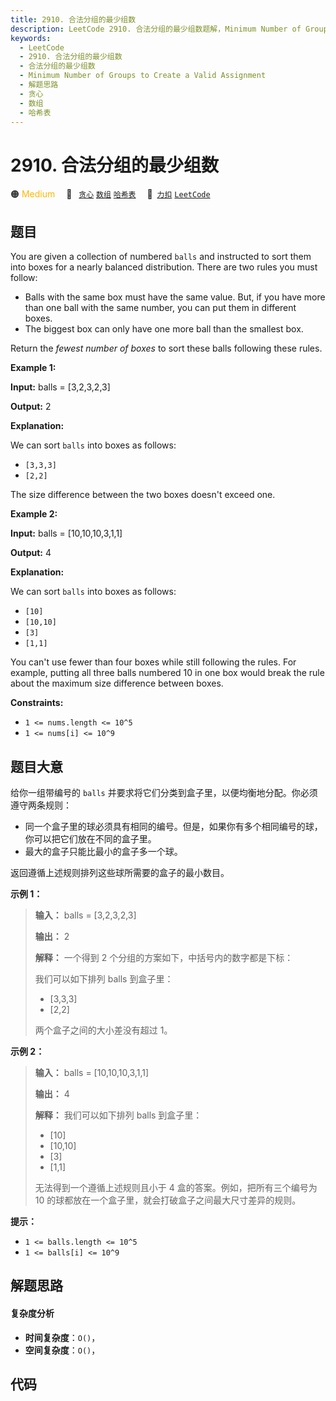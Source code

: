 ```yaml
---
title: 2910. 合法分组的最少组数
description: LeetCode 2910. 合法分组的最少组数题解，Minimum Number of Groups to Create a Valid Assignment，包含解题思路、复杂度分析以及完整的 JavaScript 代码实现。
keywords:
  - LeetCode
  - 2910. 合法分组的最少组数
  - 合法分组的最少组数
  - Minimum Number of Groups to Create a Valid Assignment
  - 解题思路
  - 贪心
  - 数组
  - 哈希表
---
```


# 2910. 合法分组的最少组数

🟠 <font color=#ffb800>Medium</font>&emsp; 🔖&ensp; [`贪心`](/tag/greedy.md) [`数组`](/tag/array.md) [`哈希表`](/tag/hash-table.md)&emsp; 🔗&ensp;[`力扣`](https://leetcode.cn/problems/minimum-number-of-groups-to-create-a-valid-assignment) [`LeetCode`](https://leetcode.com/problems/minimum-number-of-groups-to-create-a-valid-assignment)

## 题目

You are given a collection of numbered `balls` and instructed to sort them
into boxes for a nearly balanced distribution. There are two rules you must
follow:

  * Balls with the same box must have the same value. But, if you have more than one ball with the same number, you can put them in different boxes.
  * The biggest box can only have one more ball than the smallest box.

​Return the _fewest number of boxes_ to sort these balls following these
rules.



**Example 1:**

**Input:** balls = [3,2,3,2,3]

**Output:** 2

**Explanation:**

We can sort `balls` into boxes as follows:

  * `[3,3,3]`
  * `[2,2]`

The size difference between the two boxes doesn't exceed one.

**Example 2:**

**Input:** balls = [10,10,10,3,1,1]

**Output:** 4

**Explanation:**

We can sort `balls` into boxes as follows:

  * `[10]`
  * `[10,10]`
  * `[3]`
  * `[1,1]`

You can't use fewer than four boxes while still following the rules. For
example, putting all three balls numbered 10 in one box would break the rule
about the maximum size difference between boxes.



**Constraints:**

  * `1 <= nums.length <= 10^5`
  * `1 <= nums[i] <= 10^9`


## 题目大意

给你一组带编号的 `balls` 并要求将它们分类到盒子里，以便均衡地分配。你必须遵守两条规则：

  * 同一个盒子里的球必须具有相同的编号。但是，如果你有多个相同编号的球，你可以把它们放在不同的盒子里。
  * 最大的盒子只能比最小的盒子多一个球。

返回遵循上述规则排列这些球所需要的盒子的最小数目。



**示例 1：**

> 
> 
> 
> 
> 
> **输入：** balls = [3,2,3,2,3]
> 
> **输出：** 2
> 
> **解释：** 一个得到 2 个分组的方案如下，中括号内的数字都是下标：
> 
> 我们可以如下排列 balls 到盒子里：
> - [3,3,3]
> - [2,2]
> 
> 两个盒子之间的大小差没有超过 1。

**示例 2：**

> 
> 
> 
> 
> 
> **输入：** balls = [10,10,10,3,1,1]
> 
> **输出：** 4
> 
> **解释：** 我们可以如下排列 balls 到盒子里：
> - [10]
> - [10,10]
> - [3]
> - [1,1]
> 
> 无法得到一个遵循上述规则且小于 4 盒的答案。例如，把所有三个编号为 10 的球都放在一个盒子里，就会打破盒子之间最大尺寸差异的规则。
> 
> 



**提示：**

  * `1 <= balls.length <= 10^5`
  * `1 <= balls[i] <= 10^9`


## 解题思路

#### 复杂度分析

- **时间复杂度**：`O()`，
- **空间复杂度**：`O()`，

## 代码

```javascript

```